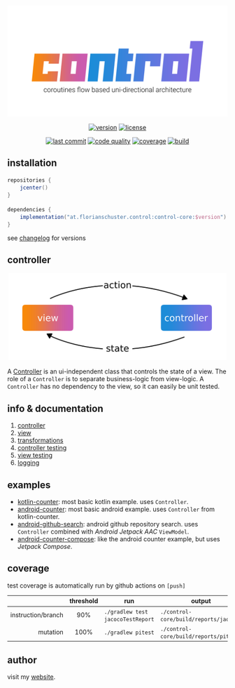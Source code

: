 <p align="center"><img alt="flow" width="600" src=".media/control.png"></p>

<p align=center>
    <a href="https://bintray.com/flosch/control/control-core"><img alt="version" src="https://img.shields.io/bintray/v/flosch/control/control-core?label=core-version&logoColor=f88909" /></a> 
    <a href="LICENSE"><img alt="license" src="https://img.shields.io/badge/license-Apache%202.0-blue.svg?color=7b6fe2" /></a>
</p>

<p align=center>
    <a href="https://github.com/floschu/control/"><img alt="last commit" src="https://img.shields.io/github/last-commit/floschu/control?logoColor=ffffff" /></a>
    <a href="https://www.codacy.com/manual/floschu/control?utm_source=github.com&amp;utm_medium=referral&amp;utm_content=floschu/control&amp;utm_campaign=Badge_Grade"><img alt="code quality" src="https://api.codacy.com/project/badge/Grade/39072347acb94bf79651d7f16bfa63ca" /></a>
    <a href="https://codecov.io/gh/floschu/control"><img alt="coverage" src="https://codecov.io/gh/floschu/control/branch/develop/graph/badge.svg" /></a>
    <a href="https://github.com/floschu/control/actions"><img alt="build" src="https://github.com/floschu/control/workflows/build/badge.svg" /></a>
</p>

## installation

``` groovy
repositories {
    jcenter()
}

dependencies {
    implementation("at.florianschuster.control:control-core:$version")
}
```

see [changelog](https://github.com/floschu/control/blob/develop/CHANGELOG.md)  for versions

## controller

<p align="center"><img alt="flow" width="500" src=".media/udf.png"></p>

A [Controller](control-core/src/main/kotlin/at/florianschuster/control/Controller.kt) is an ui-independent class that controls the state of a view. The role of a `Controller` is to separate business-logic from view-logic. A `Controller` has no dependency to the view, so it can easily be unit tested.

## info & documentation

1. [controller](https://github.com/floschu/control/wiki/controller)
2. [view](https://github.com/floschu/control/wiki/view)
3. [transformations](https://github.com/floschu/control/wiki/transformations)
4. [controller testing](https://github.com/floschu/control/wiki/controller-testing)
5. [view testing](https://github.com/floschu/control/wiki/view-testing)
6. [logging](https://github.com/floschu/control/wiki/logging)

## examples

*   [kotlin-counter](examples/kotlin-counter): most basic kotlin example. uses `Controller`.
*   [android-counter](examples/android-counter): most basic android example. uses `Controller` from kotlin-counter.
*   [android-github-search](examples/android-github): android github repository search. uses `Controller` combined with _Android Jetpack AAC_ `ViewModel`.
*   [android-counter-compose](examples/android-counter-compose): like the android counter example, but uses _Jetpack Compose_.

## coverage

test coverage is automatically run by github actions on `[push]`

|  | threshold | run | output |
|---:|:---:|---|---|
| instruction/branch | 90% | `./gradlew test jacocoTestReport` | `./control-core/build/reports/jacoco/` |
| mutation | 100% | `./gradlew pitest` | `./control-core/build/reports/pitest/` |



## author

visit my [website](https://florianschuster.at/).
